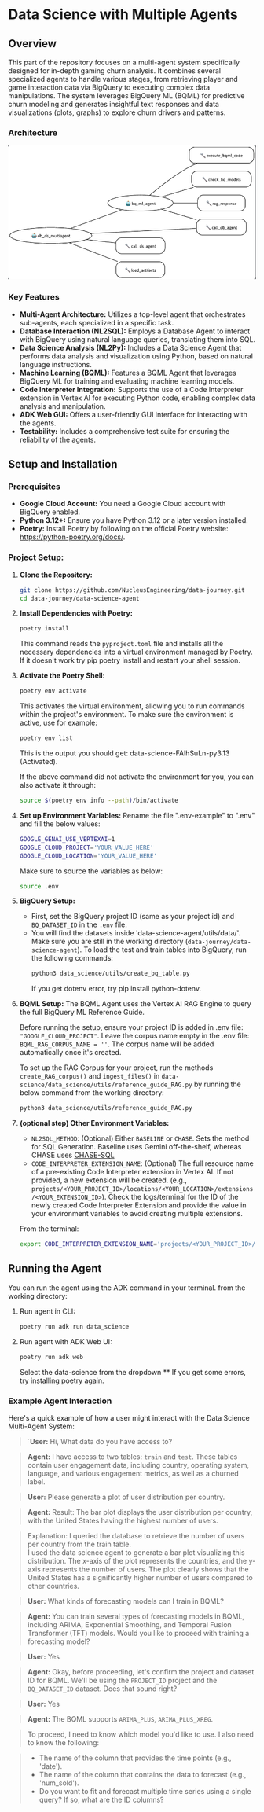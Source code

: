 # Data Science with Multiple Agents

## Overview

This part of the repository focuses on a multi-agent system specifically designed for in-depth gaming churn analysis. It combines several specialized agents to handle various stages, from retrieving player and game interaction data via BigQuery to executing complex data manipulations. The system leverages BigQuery ML (BQML) for predictive churn modeling and generates insightful text responses and data visualizations (plots, graphs) to explore churn drivers and patterns.


### Architecture
![Data Science Architecture](data-science-architecture.png)

### Key Features

*   **Multi-Agent Architecture:** Utilizes a top-level agent that orchestrates sub-agents, each specialized in a specific task.
*   **Database Interaction (NL2SQL):** Employs a Database Agent to interact with BigQuery using natural language queries, translating them into SQL.
*   **Data Science Analysis (NL2Py):** Includes a Data Science Agent that performs data analysis and visualization using Python, based on natural language instructions.
*   **Machine Learning (BQML):** Features a BQML Agent that leverages BigQuery ML for training and evaluating machine learning models.
*   **Code Interpreter Integration:** Supports the use of a Code Interpreter extension in Vertex AI for executing Python code, enabling complex data analysis and manipulation.
*   **ADK Web GUI:** Offers a user-friendly GUI interface for interacting with the agents.
*   **Testability:** Includes a comprehensive test suite for ensuring the reliability of the agents.


## Setup and Installation

### Prerequisites

*   **Google Cloud Account:** You need a Google Cloud account with BigQuery enabled.
*   **Python 3.12+:** Ensure you have Python 3.12 or a later version installed.
*   **Poetry:** Install Poetry by following on the official Poetry website: https://python-poetry.org/docs/.


### Project Setup:

1.  **Clone the Repository:**

    ```bash
    git clone https://github.com/NucleusEngineering/data-journey.git
    cd data-journey/data-science-agent
    ```

2.  **Install Dependencies with Poetry:**

    ```bash
    poetry install
    ```

    This command reads the `pyproject.toml` file and installs all the necessary dependencies into a virtual environment managed by Poetry. If it doesn't work try pip poetry install and restart your shell session.

3.  **Activate the Poetry Shell:**

    ```bash
    poetry env activate
    ```

    This activates the virtual environment, allowing you to run commands within the project's environment. To make sure the environment is active, use for example:
    
    ```bash
    poetry env list
    ```
    
    This is the output you should get:  data-science-FAlhSuLn-py3.13 (Activated).

    If the above command did not activate the environment for you, you can also activate it through:

     ```bash
    source $(poetry env info --path)/bin/activate
    ```

5.  **Set up Environment Variables:**
    Rename the file ".env-example" to ".env" and fill the below values:

    ```bash
    GOOGLE_GENAI_USE_VERTEXAI=1
    GOOGLE_CLOUD_PROJECT='YOUR_VALUE_HERE'
    GOOGLE_CLOUD_LOCATION='YOUR_VALUE_HERE'
    ```
    Make sure to source the variables as below:
     ```bash
    source .env
    ```
7.  **BigQuery Setup:**
 
    *   First, set the BigQuery project ID (same as your project id)  and `BQ_DATASET_ID` in the `.env` file. 
    *   You will find the datasets inside 'data-science-agent/utils/data/'.
        Make sure you are still in the working directory (`data-journey/data-science-agent`). To load the test and train tables into BigQuery, run the following commands:
        ```bash
        python3 data_science/utils/create_bq_table.py
        ```
        If you get dotenv error, try pip install python-dotenv.

8.  **BQML Setup:**
    The BQML Agent uses the Vertex AI RAG Engine to query the full BigQuery ML Reference Guide.

    Before running the setup, ensure your project ID is added in .env file: `"GOOGLE_CLOUD_PROJECT"`.
    Leave the corpus name empty in the .env file: `BQML_RAG_CORPUS_NAME = ''`. The corpus name will be added automatically once it's created.

    To set up the RAG Corpus for your project, run the methods `create_RAG_corpus()` and `ingest_files()` in
    `data-science/data_science/utils/reference_guide_RAG.py` by running the below command from the working directory:

    ```bash
    python3 data_science/utils/reference_guide_RAG.py
    ```


9.  **(optional step) Other Environment Variables:**

    *   `NL2SQL_METHOD`: (Optional) Either `BASELINE` or `CHASE`. Sets the method for SQL Generation. Baseline uses Gemini off-the-shelf, whereas CHASE uses [CHASE-SQL](https://arxiv.org/abs/2410.01943)
    *   `CODE_INTERPRETER_EXTENSION_NAME`: (Optional) The full resource name of
        a pre-existing Code Interpreter extension in Vertex AI. If not provided,
        a new extension will be created. (e.g.,
        `projects/<YOUR_PROJECT_ID>/locations/<YOUR_LOCATION>/extensions/<YOUR_EXTENSION_ID>`).
        Check the logs/terminal for the ID of the newly created Code Interpreter
        Extension and provide the value in your environment variables to avoid
        creating multiple extensions.

    From the terminal:

    ```bash
    export CODE_INTERPRETER_EXTENSION_NAME='projects/<YOUR_PROJECT_ID>/locations/us-central1/extensions/<YOUR_EXTENSION_ID>'
    ```

## Running the Agent

You can run the agent using the ADK command in your terminal.
from the working directory:

1.  Run agent in CLI:

    ```bash
    poetry run adk run data_science
    ```

2.  Run agent with ADK Web UI:
    ```bash
    poetry run adk web
    ```
    Select the data-science from the dropdown
    ** If you get some errors, try installing poetry again.

### Example Agent Interaction

Here's a quick example of how a user might interact with the Data Science Multi-Agent System:

> ´**User:** Hi, What data do you have access to?

> **Agent:**  I have access to two tables: `train` and `test`. These tables contain user engagement data, including country, operating system, language, and various engagement metrics, as well as a churned label.

> **User:** Please generate a plot of user distribution per country.

> **Agent:**  Result: The bar plot displays the user distribution per country, with the United States having the highest number of users.

> Explanation:
  I queried the database to retrieve the number of users per country from the train table.  
  I used the data science agent to generate a bar plot visualizing this distribution.
  The x-axis of the plot represents the countries, and the y-axis represents the number of users.
  The plot clearly shows that the United States has a significantly higher number of users compared to other countries.

> **User:** What kinds of forecasting models can I train in BQML?

> **Agent:** You can train several types of forecasting models in BQML, including ARIMA, Exponential Smoothing, and Temporal Fusion Transformer (TFT) models. Would you like to proceed with training a forecasting model?

> **User:** Yes

> **Agent:** Okay, before proceeding, let's confirm the project and dataset ID for BQML. We'll be using the `PROJECT_ID` project and the `BQ_DATASET_ID` dataset. Does that sound right?

> **User:** Yes

> **Agent:** The BQML supports `ARIMA_PLUS`, `ARIMA_PLUS_XREG`.

>To proceed, I need to know which model you'd like to use. I also need to know the following:

>*   The name of the column that provides the time points (e.g., 'date').
>*   The name of the column that contains the data to forecast (e.g., 'num_sold').
>*   Do you want to fit and forecast multiple time series using a single query? If so, what are the ID columns?
